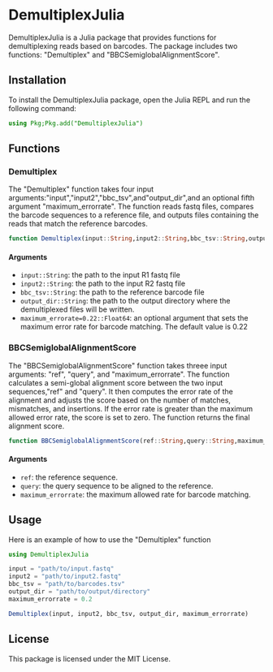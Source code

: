# DemultiplexJulia
DemultiplexJulia is a Julia package that provides functions for demultiplexing reads based on barcodes. The package includes two functions: "Demultiplex" and "BBCSemiglobalAlignmentScore".
## Installation
To install the DemultiplexJulia package, open the Julia REPL and run the following command:
```Julia
using Pkg;Pkg.add("DemultiplexJulia")
```
## Functions
### Demultiplex
The "Demultiplex" function takes four input arguments:"input","input2","bbc_tsv",and"output_dir",and an optional fifth argument "maximum_errorrate". The function reads fastq files, compares the barcode sequences to a reference file, and outputs files containing the reads that match the reference barcodes.
```julia
function Demultiplex(input::String,input2::String,bbc_tsv::String,output_dir::String,maximum_errorrate=0.22::Float64)
```

#### Arguments
* `input::String`: the path to the input R1 fastq file
* `input2::String`: the path to the input R2 fastq file
* `bbc_tsv::String`: the path to the reference barcode file
* `output_dir::String`: the path to the output directory where the demultiplexed files will be written.
* `maximum_errorate=0.22::Float64`: an optional argument that sets the maximum error rate for barcode matching. The default value is 0.22

### BBCSemiglobalAlignmentScore
The "BBCSemiglobalAlignmentScore" function takes threee input arguments: "ref", "query", and "maximum_errorrate". The function calculates a semi-global alignment score between the two input sequences,"ref" and "query". It then computes the error rate of the alignment and adjusts the score based on the number of matches, mismatches, and insertions. If the error rate is greater than the maximum allowed error rate, the score is set to zero. The function returns the final alignment score.

```julia
function BBCSemiglobalAlignmentScore(ref::String,query::String,maximum_errorrate::Float64)
```
#### Arguments
* `ref`: the reference sequence.
* `query`: the query sequence to be aligned to the reference.
* `maximum_errorrate`: the maximum allowed rate for barcode matching.

## Usage
Here is an example of how to use the "Demultiplex" function
```julia
using DemultiplexJulia

input = "path/to/input.fastq"
input2 = "path/to/input2.fastq"
bbc_tsv = "path/to/barcodes.tsv"
output_dir = "path/to/output/directory"
maximum_errorrate = 0.2

Demultiplex(input, input2, bbc_tsv, output_dir, maximum_errorrate)
```
## License
This package is licensed under the MIT License.

